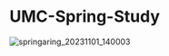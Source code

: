 # UMC-Spring-Study
![springaring_20231101_140003](https://github.com/Spring-garing-ga/UMC-Spring-Study/assets/104212013/1d4040b8-d492-47fa-9072-9d475970e8a5)
